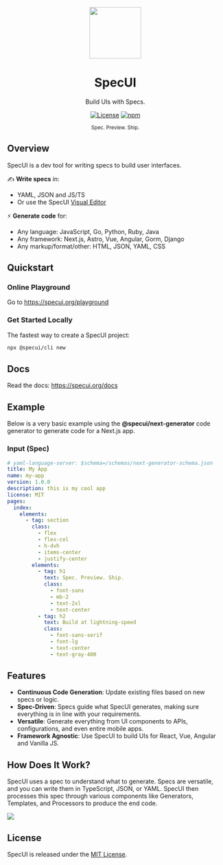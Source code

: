 <div align="center">

<a href="https://specui.org">
  <img height="120" src="https://specui.org/logo.png">
</a>

# SpecUI

Build UIs with Specs.

[![License](https://img.shields.io/github/license/specui/specui.svg?style=flat-square)](https://github.com/specui/specui/blob/mistress/LICENSE)
[![npm](https://img.shields.io/npm/v/@specui/core?style=flat-square)](https://npm.im/@specui/core)

<sup>Spec. Preview. Ship.</sup>

</div>

## Overview

SpecUI is a dev tool for writing specs to build user interfaces.

✍️ <b>Write specs</b> in:

- YAML, JSON and JS/TS
- Or use the SpecUI [Visual Editor](https://specui.org/playground)

⚡️ <b>Generate code</b> for:

- Any language: JavaScript, Go, Python, Ruby, Java
- Any framework: Next.js, Astro, Vue, Angular, Gorm, Django
- Any markup/format/other: HTML, JSON, YAML, CSS

## Quickstart

### Online Playground

Go to https://specui.org/playground

### Get Started Locally

The fastest way to create a SpecUI project:

```bash
npx @specui/cli new
```

## Docs

Read the docs: https://specui.org/docs

## Example

Below is a very basic example using the **@specui/next-generator** code generator to generate code for a Next.js app.

### Input (Spec)

```yaml
# yaml-language-server: $schema=/schemas/next-generator-schema.json
title: My App
name: my-app
version: 1.0.0
description: this is my cool app
license: MIT
pages:
  index:
    elements:
      - tag: section
        class:
          - flex
          - flex-col
          - h-dvh
          - items-center
          - justify-center
        elements:
          - tag: h1
            text: Spec. Preview. Ship.
            class:
              - font-sans
              - mb-2
              - text-2xl
              - text-center
          - tag: h2
            text: Build at lightning-speed
            class:
              - font-sans-serif
              - font-lg
              - text-center
              - text-gray-400
```

## Features

- **Continuous Code Generation**: Update existing files based on new specs or logic.
- **Spec-Driven**: Specs guide what SpecUI generates, making sure everything is in line with your requirements.
- **Versatile**: Generate everything from UI components to APIs, configurations, and even entire mobile apps.
- **Framework Agnostic**: Use SpecUI to build UIs for React, Vue, Angular and Vanilla JS.

## How Does It Work?

SpecUI uses a spec to understand what to generate. Specs are versatile, and you can write them in TypeScript, JSON, or YAML. SpecUI then processes this spec through various components like Generators, Templates, and Processors to produce the end code.

<img src="https://github.com/specui/specui/blob/main/images/lifecycle.png" />

## License

SpecUI is released under the [MIT License](https://github.com/specui/specui/blob/main/LICENSE).
